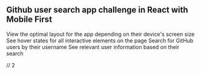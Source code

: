 ## Github user search app challenge in React with Mobile First

View the optimal layout for the app depending on their device's screen size
See hover states for all interactive elements on the page
Search for GitHub users by their username
See relevant user information based on their search 

// 2

